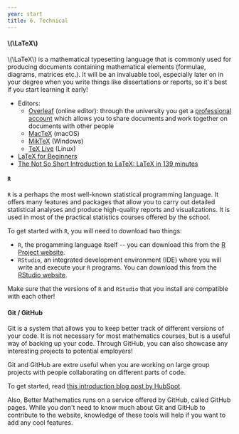 ```yaml
---
year: start
title: 6. Technical
---
```


#### \\(\LaTeX\\)

\\(\LaTeX\\) is a mathematical typesetting language that is commonly used for producing documents containing mathematical elements (formulae, diagrams, matrices etc.). It will be an invaluable tool, especially later on in your degree when you write things like dissertations or reports, so it's best if you start learning it early!

- Editors:
	- [Overleaf](https://www.overleaf.com/) (online editor): through the university you get a [professional account](https://www.overleaf.com/edu/edinburgh) which allows you to share documents and work together on documents with other people
	- [MacTeX](http://www.tug.org/mactex/) (macOS)
	- [MikTeX](https://miktex.org/) (Windows)
	- [TeX Live](https://www.tug.org/texlive/) (Linux)
- [LaTeX for Beginners](http://www.docs.is.ed.ac.uk/skills/documents/3722/3722-2014.pdf)
- [The Not So Short Introduction to LaTeX: LaTeX in 139 minutes](https://tobi.oetiker.ch/lshort/lshort.pdf)

#### `R`

`R` is a perhaps the most well-known statistical programming language. It offers many features and packages that allow you to carry out detailed statistical analyses and produce high-quality reports and visualizations. It is used in most of the practical statistics courses offered by the school.

To get started with `R`, you will need to download two things:

- `R`, the progamming language itself -- you can download this from the [R Project website](https://www.r-project.org/).
- `RStudio`, an integrated development environment (IDE) where you will write and execute your `R` programs. You can download this from the [RStudio website](https://rstudio.com/).

Make sure that the versions of `R` and `RStudio` that you install are compatible with each other!

#### Git / GitHub

Git is a system that allows you to keep better track of different versions of your code. It is not necessary for most mathematics courses, but is a useful way of backing up your code. Through GitHub, you can also showcase any interesting projects to potential employers!

Git and GitHub are extre useful when you are working on large group projects with people collaborating on different parts of code.

To get started, read [this introduction blog post by HubSpot](https://product.hubspot.com/blog/git-and-github-tutorial-for-beginners).

Also, Better Mathematics runs on a service offered by GitHub, called GitHub pages. While you don't need to know much about Git and GitHub to contribute to the website, knowledge of these tools will help if you want to add any cool features.